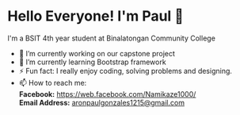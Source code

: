# Hello Everyone! I'm Paul 👋
I'm a BSIT 4th year student at Binalatongan Community College


<!-- **Nirshat/Nirshat** is a ✨ _special_ ✨ repository because its `README.md` (this file) appears on your GitHub profile. -->



- 🔭 I’m currently working on our capstone project
- 🌱 I’m currently learning Bootstrap framework
- ⚡ Fun fact: I really enjoy coding, solving problems and designing.
- 📫 How to reach me:
</br>   __Facebook:__ https://web.facebook.com/Namikaze1000/
</br>   __Email Address:__ aronpaulgonzales1215@gmail.com


